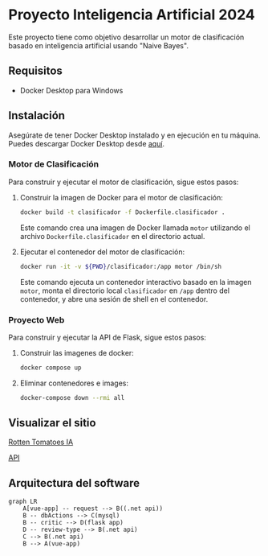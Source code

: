 # Proyecto Inteligencia Artificial 2024

Este proyecto tiene como objetivo desarrollar un motor de clasificación basado en inteligencia artificial usando "Naive Bayes".

## Requisitos

- Docker Desktop para Windows

## Instalación

Asegúrate de tener Docker Desktop instalado y en ejecución en tu máquina. Puedes descargar Docker Desktop desde [aquí](https://www.docker.com/products/docker-desktop).

### Motor de Clasificación

Para construir y ejecutar el motor de clasificación, sigue estos pasos:

1. Construir la imagen de Docker para el motor de clasificación:
    ```bash
    docker build -t clasificador -f Dockerfile.clasificador .
    ```

    Este comando crea una imagen de Docker llamada `motor` utilizando el archivo `Dockerfile.clasificador` en el directorio actual.

2. Ejecutar el contenedor del motor de clasificación:
    ```bash
    docker run -it -v ${PWD}/clasificador:/app motor /bin/sh
    ```

    Este comando ejecuta un contenedor interactivo basado en la imagen `motor`, monta el directorio local `clasificador` en `/app` dentro del contenedor, y abre una sesión de shell en el contenedor.

### Proyecto Web

Para construir y ejecutar la API de Flask, sigue estos pasos:

1. Construir las imagenes de docker:
    ```bash
    docker compose up
    ```

2. Eliminar contenedores e images:
    ```bash
    docker-compose down --rmi all
    ```

## Visualizar el sitio
[Rotten Tomatoes IA](http://localhost:54813/#/) 

[API](http://localhost:8080/swagger/index.html)

## Arquitectura del software

```mermaid
graph LR
    A[vue-app] -- request --> B((.net api))
    B -- dbActions --> C(mysql)
    B -- critic --> D(flask app)
    D -- review-type --> B(.net api)
    C --> B(.net api)
    B --> A(vue-app)
```
